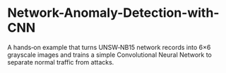 # Network-Anomaly-Detection-with-CNN
A hands‑on example that turns UNSW‑NB15 network records into 6×6 grayscale images and trains a simple Convolutional Neural Network to separate normal traffic from attacks.
